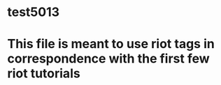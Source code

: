 # test5013

# This file is meant to use riot tags in correspondence with the first few riot tutorials
